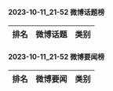 #### 2023-10-11_21-52  微博话题榜

| 排名 | 微博话题 | 类别 |
| --- | --- | --- |
#### 2023-10-11_21-52  微博要闻榜

| 排名 | 微博要闻 | 类别 |
| --- | --- | --- |
